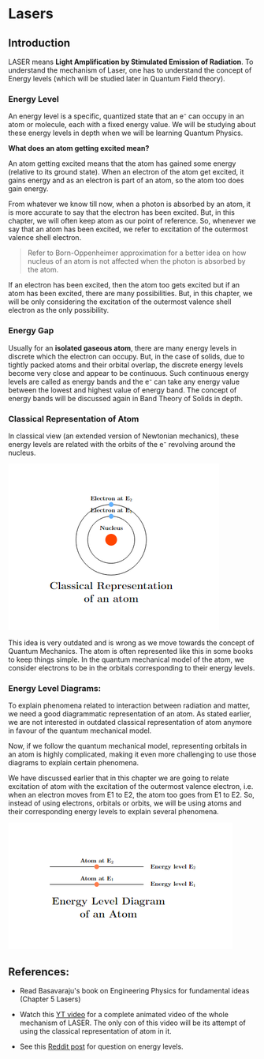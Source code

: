# Lasers

## Introduction

LASER means **Light Amplification by Stimulated Emission of Radiation**. To understand the mechanism of Laser, one has to understand the concept of Energy levels (which will be studied later in Quantum Field theory).

### Energy Level

An energy level is a specific, quantized state that an e⁻ can occupy in an atom or molecule, each with a fixed energy value. We will be studying about these energy levels in depth when we will be learning Quantum Physics.

**What does an atom getting excited mean?**

An atom getting excited means that the atom has gained some energy (relative to its ground state). When an electron of the atom get excited, it gains energy and as an electron is part of an atom, so the atom too does gain energy.

From whatever we know till now, when a photon is absorbed by an atom, it is more accurate to say that the electron has been excited. But, in this chapter, we will often keep atom as our point of reference. So, whenever we say that an atom has been excited, we refer to excitation of the outermost valence shell electron.

> Refer to Born-Oppenheimer approximation for a better idea on how nucleus of an atom is not affected when the photon is absorbed by the atom.

If an electron has been excited, then the atom too gets excited but if an atom has been excited, there are many possibilities. But, in this chapter, we will be only considering the excitation of the outermost valence shell electron as the only possibility.

### Energy Gap

Usually for an **isolated gaseous atom**, there are many energy levels in discrete which the electron can occupy. But, in the case of solids, due to tightly packed atoms and their orbital overlap, the discrete energy levels become very close and appear to be continuous. Such continuous energy levels are called as energy bands and the e⁻ can take any energy value between the lowest and highest value of energy band. The concept of energy bands will be discussed again in Band Theory of Solids in depth.

### Classical Representation of Atom

In classical view (an extended version of Newtonian mechanics), these energy levels are related with the orbits of the e⁻ revolving around the nucleus.

![](./img/01_classical_atom.png)

This idea is very outdated and is wrong as we move towards the concept of Quantum Mechanics. The atom is often represented like this in some books to keep things simple. In the quantum mechanical model of the atom, we consider electrons to be in the orbitals corresponding to their energy levels.

### Energy Level Diagrams:

To explain phenomena related to interaction between radiation and matter, we need a good diagrammatic representation of an atom. As stated earlier, we are not interested in outdated classical representation of atom anymore in favour of the quantum mechanical model.

Now, if we follow the quantum mechanical model, representing orbitals in an atom is highly complicated, making it even more challenging to use those diagrams to explain certain phenomena. 

We have discussed earlier that in this chapter we are going to relate excitation of atom with the excitation of the outermost valence electron, i.e. when an electron moves from E1 to E2, the atom too goes from E1 to E2. So, instead of using electrons, orbitals or orbits, we will be using atoms and their corresponding energy levels to explain several phenomena.

![](./img/02_energy_levels.png)

## References: 

- Read Basavaraju's book on Engineering Physics for fundamental ideas (Chapter 5 Lasers)

- Watch this [YT video](https://www.youtube.com/watch?v=_JOchLyNO_w&t=233s) for a complete animated video of the whole mechanism of LASER. The only con of this video will be its attempt of using the classical representation of atom in it.

- See this [Reddit post](https://www.reddit.com/r/Physics/comments/1ev7gss/are_energy_levels_for_electrons_or_atoms/) for question on energy levels.